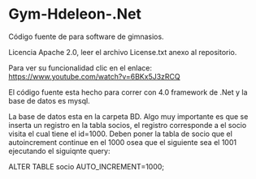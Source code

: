 # Gym-Hdeleon-.Net
Código fuente de para software de gimnasios.

Licencia Apache 2.0, leer el archivo License.txt anexo al repositorio.

Para ver su funcionalidad clic en el enlace: https://www.youtube.com/watch?v=6BKx5J3zRCQ

El código fuente esta hecho para correr con 4.0 framework de .Net y la base de datos es mysql. 

La base de datos esta en la carpeta BD. Algo muy importante es que se inserta un registro en la tabla socios, el registro corresponde a el socio visita el cual tiene el id=1000. Deben poner la tabla de socio que el autoincrement continue en el 1000 osea que el siguiente sea el 1001 ejecutando el siguiqnte query:

ALTER TABLE socio AUTO_INCREMENT=1000;
